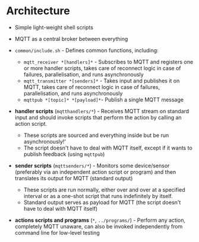 # Architecture

* Simple light-weight shell scripts
* MQTT as a central broker between everything

* `common/include.sh` - Defines common functions, including:
    * ``mqtt_receiver *[handlers]*`` - Subscribes to MQTT and registers one or more handler scripts, takes care of reconnect logic in case of failures, parallelisation, and runs asynchronously
    * ``mqtt_transmitter *[senders]*`` - Takes input and publishes it on MQTT, takes care of reconnect logic in case of failures, parallelisation, and runs asynchronously
    * ``mqttpub *[topic]* *[payload]*``- Publish a single MQTT message

* **handler scripts** (``mqtthandlers/*``) - Receives MQTT stream on standard input and should invoke scripts that perform the action by calling an action script. 
    * These scripts are sourced and everything inside but be run asynchronously!'
    * The script doesn't have to deal with MQTT itself, except if it wants to publish feedback (using ``mqttpub``)
* **sender scripts** (``mqttsenders/*``) - Monitors some device/sensor (preferably via an independent action script or program) and then translates its output for MQTT (standard output) 
    * These scripts are run normally, either over and over at a specified interval or as a one-shot script that runs indefinitely by itself.
    * Standard output serves as payload for MQTT (the script doesn't have to deal with MQTT itself)
* **actions scripts and programs** (``*``, ``../programs/``) - Perform any action, completely MQTT unaware, can also be invoked independently from command line for low-level testing



